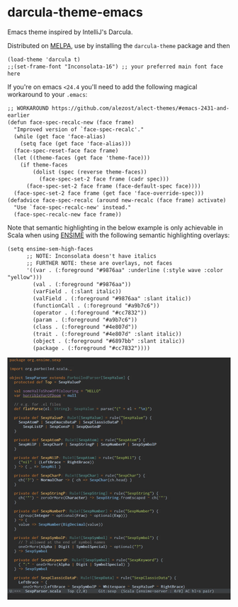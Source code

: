 darcula-theme-emacs
===================

Emacs theme inspired by IntelliJ's Darcula.

Distributed on [MELPA](http://melpa.milkbox.net/), use by installing the `darcula-theme` package and then

```elisp
(load-theme 'darcula t)
;;(set-frame-font "Inconsolata-16") ;; your preferred main font face here
```

If you're on emacs `<24.4` you'll need to add the following magical workaround to your `.emacs`:

```elisp
;; WORKAROUND https://github.com/alezost/alect-themes/#emacs-2431-and-earlier
(defun face-spec-recalc-new (face frame)
  "Improved version of `face-spec-recalc'."
  (while (get face 'face-alias)
    (setq face (get face 'face-alias)))
  (face-spec-reset-face face frame)
  (let ((theme-faces (get face 'theme-face)))
    (if theme-faces
        (dolist (spec (reverse theme-faces))
          (face-spec-set-2 face frame (cadr spec)))
      (face-spec-set-2 face frame (face-default-spec face))))
  (face-spec-set-2 face frame (get face 'face-override-spec)))
(defadvice face-spec-recalc (around new-recalc (face frame) activate)
  "Use `face-spec-recalc-new' instead."
  (face-spec-recalc-new face frame))
```

Note that semantic highlighting in the below example is only achievable in Scala when using [ENSIME](https://github.com/ensime/ensime-server) with the following semantic highlighting overlays:

```elisp
(setq ensime-sem-high-faces
      ;; NOTE: Inconsolata doesn't have italics
      ;; FURTHER NOTE: these are overlays, not faces
      '((var . (:foreground "#9876aa" :underline (:style wave :color "yellow")))
        (val . (:foreground "#9876aa"))
        (varField . (:slant italic))
        (valField . (:foreground "#9876aa" :slant italic))
        (functionCall . (:foreground "#a9b7c6"))
        (operator . (:foreground "#cc7832"))
        (param . (:foreground "#a9b7c6"))
        (class . (:foreground "#4e807d"))
        (trait . (:foreground "#4e807d" :slant italic))
        (object . (:foreground "#6897bb" :slant italic))
        (package . (:foreground "#cc7832"))))
```

![example](darcula-example.jpg)
